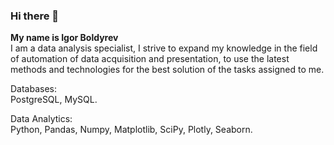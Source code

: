 ### Hi there 👋
**My name is Igor Boldyrev**  
I am a data analysis specialist, I strive to expand my knowledge in the field of automation of data acquisition and presentation, to use the latest methods and technologies for the best solution of the tasks assigned to me.

Databases:  
PostgreSQL, MySQL.

Data Analytics:  
Python, Pandas, Numpy, Matplotlib, SciPy, Plotly, Seaborn.

<!--
**bin61-git/bin61-git** is a ✨ _special_ ✨ repository because its `README.md` (this file) appears on your GitHub profile.

Here are some ideas to get you started:

- 🔭 I’m currently working on ...
- 🌱 I’m currently learning ...
- 👯 I’m looking to collaborate on ...
- 🤔 I’m looking for help with ...
- 💬 Ask me about ...
- 📫 How to reach me: ...
- 😄 Pronouns: ...
- ⚡ Fun fact: ...
-->